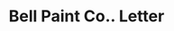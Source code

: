 ---
doi: 10.7916/D8766SFW
date_other: '1907'
date_other_textual: '1907'
form: correspondence
genre:
- Letters (correspondence)
name:
- Bell Paint Co.
object_in_context_url: https://biggert.cul.columbia.edu/items/view/ave_biggert_01277
subject_hierarchical_geographic:
- Cleveland, Ohio, United States
subject_name:
- Bell Paint Co.
title: Bell Paint Co.. Letter
sort_title: Bell Paint Co.. Letter
call_number: ave_biggert_01277
coordinates:
- 41.48222222222223,-81.66972222222223
pid: ave_biggert_01277
identifiers: ave_biggert_01277
permalink: /biggert/ave_biggert_01277/
layout: iiif-image-page
---